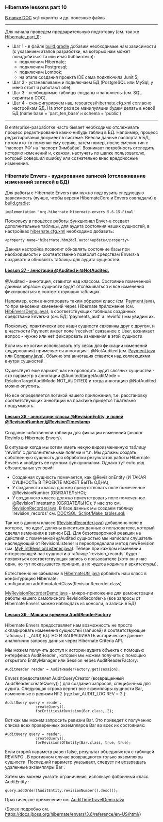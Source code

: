 ### Hibernate lessons part 10

[В папке DOC](https://github.com/JcoderPaul/Hibernate_Lessons/tree/master/Hibernate_part_10/DOC/SQL_Script) sql-скрипты и др. полезные файлы.

------------------------------------------------------------------------------------
Для начала проведем предварительную подготовку (см. так же [Hibernate_part_1](https://github.com/JcoderPaul/Hibernate_Lessons/tree/master/Hibernate_part_1)):
- Шаг 1 - в файле [build.gradle](https://github.com/JcoderPaul/Hibernate_Lessons/blob/master/Hibernate_part_10/build.gradle) добавим необходимые нам зависимости (с указанием этапов разработки, на которых нам может понадобиться та или иная библиотека):
    - подключим Hibernate;
    - подключим Postgresql;
    - подключим Lombok;
    - на этапе создания проекта IDE сама подключила Junit 5;
- Шаг 2 - устанавливаем и подключаем БД (PostgreSQL или MySql, у меня стоят и работают обе).
- Шаг 3 - необходимые таблицы созданы и заполнены (см. SQL скрипты в DOC).
- Шаг 4 - сконфигурируем наш [resources/hibernate.cfg.xml](https://github.com/JcoderPaul/Hibernate_Lessons/blob/master/Hibernate_part_10/src/main/resources/hibernate.cfg.xml) согласно настройкам БД. На этот раз все манипуляции будем делать в новой БД (name base = 'part_ten_base' и schema = 'public')  
------------------------------------------------------------------------------------

В enterprise-разработке часто бывает необходимо отслеживать процесс редактирования каких-нибудь таблиц в БД.
Например, процесс редактирования документ в системе. Внесли данные паспорта в БД, потом кто-то поменял ему серию, затем номер, после сменил тип с 'паспорт РФ' на 'паспорт Зимбабве'. Возникает потребность отследить историю изменений и, скажем, настучать по шапке пользователю, который совершил ошибку или сознательно внес вредоносные изменения.

### Hibernate Envers - аудирование записей (отслеживание изменений записей в БД)  
Для работы с Hibernate Envers нам нужно подгрузить следующую зависимость (лучше, чтобы версия HibernateCore и Envers совпадали) в [build.gradle](https://github.com/JcoderPaul/Hibernate_Lessons/blob/master/Hibernate_part_10/build.gradle):
      
    implementation 'org.hibernate:hibernate-envers:5.6.15.Final'

Поскольку в процессе работы функционал Enver-a создает дополнительные таблицы, для аудита состояния наших сущностей, в настройках [hibernate.cfg.xml](https://github.com/JcoderPaul/Hibernate_Lessons/blob/master/Hibernate_part_10/src/main/resources/hibernate.cfg.xml) необходимо добавить:

    <property name="hibernate.hbm2ddl.auto">update</property>

Данная настройка позволит обновлять состояние базы при необходимости и соответственно позволит средствам Envers-a создавать и обновлять таблицы для аудита сущностей. 

#### [Lesson 37 - аннотации @Audited и @NotAudited.](https://github.com/JcoderPaul/Hibernate_Lessons/tree/master/Hibernate_part_10/src/main/java/oldboy/lesson_37)
@Audited - аннотация, ставится над классом. Состояние помеченной данным образом сущности будет отслеживаться и все изменения фиксироваться в соответствующих таблицах.

Например, если аннотировать таким образом класс (см. [Payment.java](https://github.com/JcoderPaul/Hibernate_Lessons/blob/master/Hibernate_part_10/src/main/java/oldboy/entity/Payment.java)), то при внесении изменений через Hibernate приложение (см. [HibEnversDemo.java](https://github.com/JcoderPaul/Hibernate_Lessons/blob/master/Hibernate_part_10/src/main/java/oldboy/lesson_37/HibEnversDemo.java)), в соответствующих таблицах созданных средствами Envers-a (см. БД: 'payments_aud' и 'revinfo') мы увидим их.

Поскольку, практически все наши сущности связанны друг с другом, и в частности Payment имеет поле 'receiver' связанное с User, возникает вопрос - нужно или нет фиксировать изменения в этой сущности. 

Если мы не хотим использовать эту связь для фиксации изменений (аудирования) применяется аннотация - @NotAudited (см. [Payment.java](https://github.com/JcoderPaul/Hibernate_Lessons/blob/master/Hibernate_part_10/src/main/java/oldboy/entity/Payment.java) или [Company.java](https://github.com/JcoderPaul/Hibernate_Lessons/blob/master/Hibernate_part_10/src/main/java/oldboy/entity/Company.java)). Обычно эта аннотация ставится над коллекциями внутри сущностей.

Существует еще вариант, как не проводить аудит связных сущностей - это параметр в аннотации @Audited(targetAuditMode = RelationTargetAuditMode.NOT_AUDITED) и тогда аннотацию @NotAudited можно опустить. 

Но все определяется логикой нашего приложения, т.е. расстановку соответствующих аннотаций на практике придется тщательно продумывать.

#### [Lesson 38 - аннотации класса @RevisionEntity, и полей @RevisionNumber,@RevisionTimestamp](https://github.com/JcoderPaul/Hibernate_Lessons/tree/master/Hibernate_part_10/src/main/java/oldboy/lesson_38)
Создание собственной таблицы для фиксации изменений (аналог Revinfo в Hibernate Envers).

В ситуации когда мы хотим иметь некую видоизмененную таблицу 'revinfo' с дополнительными полями и т.п. Мы должны создать собственную сущность для обработки результатов работы Hibernate Envers и снабдить ее нужным функционалом. Однако тут есть ряд обязательных условий:
- Созданная сущность помечается, как @RevisionEntity (И ТАКАЯ СУЩНОСТЬ В ПРОЕКТЕ МОЖЕТ БЫТЬ ОДНА);
- У созданного класса должно присутствовать поле помеченное @RevisionNumber (ОБЯЗАТЕЛЬНО);
- У созданного класса должно присутствовать поле помеченное @RevisionTimestamp (ОБЯЗАТЕЛЬНО);
У нас это см. [RevisionRecorder.java](https://github.com/JcoderPaul/Hibernate_Lessons/blob/master/Hibernate_part_10/src/main/java/oldboy/entity/revtable/RevisionRecorder.java). В базе данных мы создаем таблицу 'revision_records' см. [DOC/SQL_Script/Make_tables.sql](https://github.com/JcoderPaul/Hibernate_Lessons/blob/master/Hibernate_part_10/DOC/SQL_Script/Make_tables.sql);

Так же в данном классе ([RevisionRecorder.java](https://github.com/JcoderPaul/Hibernate_Lessons/blob/master/Hibernate_part_10/src/main/java/oldboy/entity/revtable/RevisionRecorder.java)) добавлено поле в которое, 'по идее', должны вноситься данные о пользователе, который сделал изменения в записи БД. Для безоговорочной реакции на действия с помеченной @Audited сущностью мы написали слушатель наследующий от RevisionListener и переопределили метод newRevision (см. [MyFirstRevisionListener.java](https://github.com/JcoderPaul/Hibernate_Lessons/blob/master/Hibernate_part_10/src/main/java/oldboy/listeners/MyFirstRevisionListener.java)). Теперь при каждом изменении интересующей нас сущности в таблице 'revision_records' будет появляться соответствующая запись о пользователе (хотя он у нас один, но тут показывается принцип, а не чудеса кодинга и архитектуры).

Естественно не забываем в [HibernateUtil.java](https://github.com/JcoderPaul/Hibernate_Lessons/blob/master/Hibernate_part_10/src/main/java/oldboy/Util/HibernateUtil.java) добавить наш класс в конфигурацию Hibernate: configuration.addAnnotatedClass(RevisionRecorder.class)

[MyRevisionRecorderDemo.java](https://github.com/JcoderPaul/Hibernate_Lessons/blob/master/Hibernate_part_10/src/main/java/oldboy/lesson_38/MyRevisionRecorderDemo.java) - микро-приложение для демонстрации работы нашего самописного RevisionRecorder-а (все запросы от Hibernate Envers можно наблюдать из консоли, а записи в БД)  

#### [Lesson 39 - Машина времени AuditReaderFactory](https://github.com/JcoderPaul/Hibernate_Lessons/tree/master/Hibernate_part_10/src/main/java/oldboy/lesson_39)
Hibernate Envers предоставляет нам возможность не просто складировать изменения сущностей (записей) в соответствующие таблицы (..._AUD) БД. НО И ЗАПРАШИВАТЬ исторические данные аналогично запросу данных через Hibernate Criteria API. 

Мы можем получить доступ к истории аудита объекта с помощью интерфейса AuditReader , который мы можем получить с помощью открытого EntityManager или Session через AuditReaderFactory:
    
    AuditReader reader = AuditReaderFactory.get(session);

Envers предоставляет AuditQueryCreator (возвращенный AuditReader.createQuery() ) для создания запросов, специфичных для аудита. Следующая строка вернет все экземпляры сущности Bar, измененные в ревизии № 2 (где bar_AUDIT_LOG.REV = 2 ):

    AuditQuery query = reader.
                  createQuery().
                  forEntitiesAtRevision(Bar.class, 2);

Вот как мы можем запросить ревизии Bar. Это приведет к получению списка всех проверенных экземпляров Bar во всех их состояниях:

    AuditQuery query = reader.
                  createQuery().
                  forRevisionsOfEntity(Bar.class, true, true);

Если второй параметр равен false, результат объединяется с таблицей REVINFO . В противном случае возвращаются только экземпляры сущности. Последний параметр указывает, следует ли возвращать удаленные экземпляры Bar .

Затем мы можем указать ограничения, используя фабричный класс AuditEntity :

    query.addOrder(AuditEntity.revisionNumber().desc());

Практическое применение см. [AuditTimeTravelDemo.java](https://github.com/JcoderPaul/Hibernate_Lessons/blob/master/Hibernate_part_10/src/main/java/oldboy/lesson_39/AuditTimeTravelDemo.java)

(Более подробно см. https://docs.jboss.org/hibernate/envers/3.6/reference/en-US/html/)